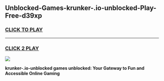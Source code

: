 
## Unblocked-Games-krunker-.io-unblocked-Play-Free-d39xp
<h3>
<a href="https://premium76.site?title=krunker-.io-unblocked&ref=21A">CLICK TO PLAY</a></h3>
<hr>

<h3>
<a href="https://premium76.site?title=krunker-.io-unblocked&ref=21A">CLICK 2 PLAY</a>
  
</h3>

<a href="https://premium76.site?title=krunker-.io-unblocked&ref=21A"><img src="https://clearcache.store/games.png"></a>


**krunker-.io-unblocked games unblocked: Your Gateway to Fun and Accessible Online Gaming**
